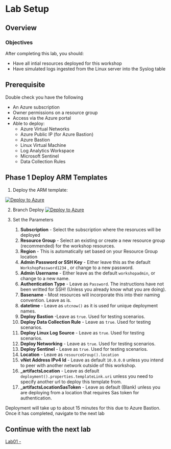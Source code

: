 # Lab Setup

## Overview
### Objectives

After completing this lab, you should:

- Have all intial resources deployed for this workshop
- Have simulated logs ingested from the Linux server into the Syslog table

## Prerequisite

Double check you have the following
- An Azure subscription
- Owner permissions on a resource group
- Access via the Azure portal
- Able to deploy:
    - Azure Virtual Networks
    - Azure Public IP (for Azure Bastion)
    - Azure Bastion
    - Linux Virtual Machine
    - Log Analytics Workspace 
    - Microsoft Sentinel
    - Data Collection Rules

## **Phase 1 Deploy ARM Templates**

1. Deploy the ARM template:

[![Deploy to Azure](https://aka.ms/deploytoazurebutton)](https://portal.azure.com/#create/Microsoft.Template/uri/https%3A%2F%2Fraw.githubusercontent.com%2FTheAlistairRoss%2FMicrosoftSentinel%2Fmain%2FLabs%2FLinux%2520Log%2520Collecting%2520and%2520Filtering%2FBuild%2Fmain.json)

2. Branch Deploy 
[![Deploy to Azure](https://aka.ms/deploytoazurebutton)](https://portal.azure.com/#create/Microsoft.Template/uri/https%3A%2F%2Fraw.githubusercontent.com%2FTheAlistairRoss%2FMicrosoftSentinel%2FWorkshopUpdating%2FLabs%2FLinux%2520Log%2520Collecting%2520and%2520Filtering%2FBuild%2Fmain.json)

1. Set the Parameters
   1. **Subscription** - Select the subscription where the resoruces will be deployed
   1. **Resource Group** - Select an existing or create a new resource group (recommended) for the workshop resources.    
   1. **Region** - This is automatically set based on your Resource Group location
   1. **Admin Password or SSH Key** - Either leave this as the default ```WorkshopPassword1234``` , or change to a new password.
   1. **Admin Username** - Either leave as the default ```workshopadmin```, or change to a new name.
   1. **Authentication Type** - Leave as ```Password```. The instructions have not been writted for SSH! (Unless you already know what you are doing).
   1. **Basename** - Most resources will incorporate this into their naming convention. Leave as is.
   1. **datetime** - Leave as ```utcnow()``` as it is used for unique deployment names.
   1. **Deploy Bastion** -Leave as ```true```. Used for testing scenarios.
   1. **Deploy Data Collection Rule** - Leave as ```true```. Used for testing scenarios.
   1. **Deploy Linux Log Source** - Leave as ```true```. Used for testing scenarios.
   1. **Deploy Networking** - Leave as ```true```. Used for testing scenarios.
   1. **Deploy Sentinel** - Leave as ```true```. Used for testing scenarios.
   1. **Location** - Leave as ```resourceGroup().location```
   1. **vNet Address IPv4 Id** - Leave as default ```10.0.0.0``` unless you intend to peer with another network outside of this workshop.
   1. **_artifactsLocation** - Leave as default  ```deployment().properties.templateLink.uri``` unless you need to specify another url to deploy this template from.
   1. **_artifactsLocationSasToken** - Leave as default (Blank) unless you are deploying from a location that requires Sas token for authentication.

Deployment will take up to about 15 minutes for this due to Azure Bastion. Once it has completed, navigate to the next lab

## Continue with the next lab

[Lab01 - ](../Labs/LAB01/README.md)